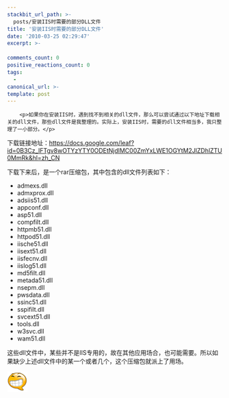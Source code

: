 ```yaml
---
stackbit_url_path: >-
  posts/安装IIS时需要的部分DLL文件
title: '安装IIS时需要的部分DLL文件'
date: '2010-03-25 02:29:47'
excerpt: >-
  
comments_count: 0
positive_reactions_count: 0
tags: 
  - 
canonical_url: >-
template: post
---
```


        <p>如果你在安装IIS时，遇到找不到相关的dll文件，那么可以尝试通过以下地址下载相关的dll文件，那些dll文件是我整理的。实际上，安装IIS时，需要的dll文件相当多，我只整理了一小部分。</p>
<p>下载链接地址：<a href="https://docs.google.com/leaf?id=0B3Cz_IFTgv8wOTYzYTY0ODEtNjdlMC00ZmYxLWE1OGYtM2JlZDhlZTU0MmRk&amp;hl=zh_CN">https://docs.google.com/leaf?id=0B3Cz_IFTgv8wOTYzYTY0ODEtNjdlMC00ZmYxLWE1OGYtM2JlZDhlZTU0MmRk&amp;hl=zh_CN</a></p>
<p>下载下来后，是一个rar压缩包，其中包含的dll文件列表如下：</p>
<ul>
    <li>admexs.dll</li>
    <li>admxprox.dll</li>
    <li>adsiis51.dll</li>
    <li>appconf.dll</li>
    <li>asp51.dll</li>
    <li>compfilt.dll</li>
    <li>httpmb51.dll</li>
    <li>httpod51.dll</li>
    <li>iische51.dll</li>
    <li>iisext51.dll</li>
    <li>iisfecnv.dll</li>
    <li>iislog51.dll</li>
    <li>md5filt.dll</li>
    <li>metada51.dll</li>
    <li>nsepm.dll</li>
    <li>pwsdata.dll</li>
    <li>ssinc51.dll</li>
    <li>sspifilt.dll</li>
    <li>svcext51.dll</li>
    <li>tools.dll</li>
    <li>w3svc.dll</li>
    <li>wam51.dll</li>
</ul>
<p>这些dll文件中，某些并不是IIS专用的，故在其他应用场合，也可能需要。所以如果缺少上述dll文件中的某一个或者几个，这个压缩包就派上了用场。</p>
<p><img alt="" src="https://raw.githubusercontent.com/Jeff-Tian/blogengine.net/master/Source/BlogEngine/BlogEngine.NET/App_Data/files/image_226.png"></p>
      